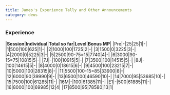 ```yaml
---
title: James's Experience Tally and Other Announcements
category: deus
---
```

### Experience

|__Session__|__Individual__|__Total so far__|__Level__|__Bonus MP__|
|Pre|-|25|25|1|-|
|1|500|100|625|1|-|
|2|1000|100|1725|2|-|
|3|1500|0|3225|3|-|
|4|2000|0|5225|3|-|
|5|2500|90-75=15|7740|4|-|
|6|3000|90-15=75|10815|5|-|
|7J|-|100|10915|5|-|
|7|3500|100|14515|5|-|
|8J|-|100|14615|5|-|
|8|4000|0|18615|6|-|
|9|4500|100|23215|7|-|
|10|5000|100|28315|8|-|
|11|5500|100-15=85|33900|8|-|
|12|6000|90|39990|9|-|
|13|6500|100|46590|10|-|
|14|7000|95|53685|10|-|
|15|7500|100|61285|11|-|
|16M|-|100|61385|11|-|
|E1|-|500|61885|11|-|
|16|8000|100|69985|12|4|
|17|8500|95|78580|13|1|
